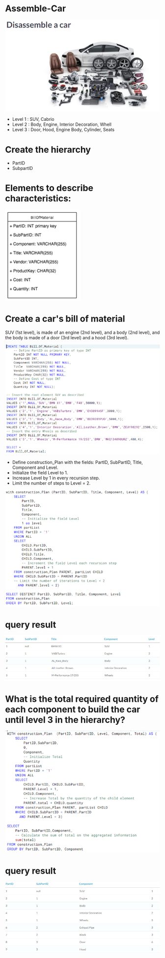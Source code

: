 # Assemble-Car
![car](https://github.com/LadyWinterD/Assemble-Car/blob/master/Car.PNG)
* Level 1 : SUV, Cabrio
* Level 2 : Body, Engine, Interior Decoration, Whell
* Level 3 : Door, Hood, Engine Body, Cylinder, Seats
# Create the hierarchy 
* PartID
* SubpartID
# Elements to describe characteristics:

![elements](https://github.com/LadyWinterD/Assemble-Car/blob/master/Element.PNG)

# Create a car's bill of material 
SUV (1st level), is made of an engine (2nd level), and a body (2nd level), and the body is made of a door (3rd level) and a hood (3rd level).

![table](https://github.com/LadyWinterD/Assemble-Car/blob/master/table.PNG)

* Define construction_Plan with the fields: PartID, SubPartID, Title, Component and Level.
* Initialize the field Level to 1.
* Increase Level by 1 in every recursion step.
* Limit the number of steps to Level = 2.

![bill](https://github.com/LadyWinterD/Assemble-Car/blob/master/bill.PNG)

# query result 
![resul](https://github.com/LadyWinterD/Assemble-Car/blob/master/billr.PNG)

# What is the total required quantity of each component to build the car until level 3 in the hierarchy?

![cost](https://github.com/LadyWinterD/Assemble-Car/blob/master/bmw.PNG)

# query result 

![cost](https://github.com/LadyWinterD/Assemble-Car/blob/master/bwmr.PNG)
